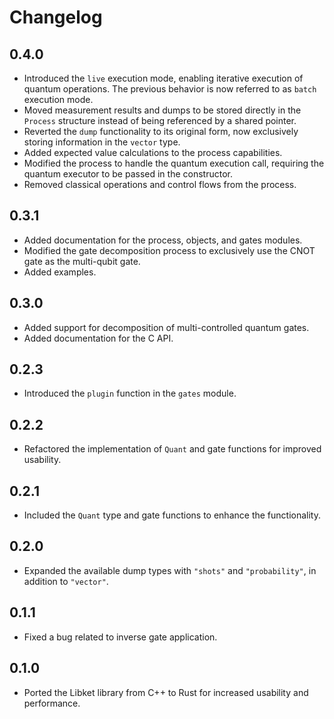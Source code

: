 <!--
SPDX-FileCopyrightText: 2020 Evandro Chagas Ribeiro da Rosa <evandro@quantuloop.com>
SPDX-FileCopyrightText: 2020 Rafael de Santiago <r.santiago@ufsc.br>

SPDX-License-Identifier: Apache-2.0
-->

# Changelog

## 0.4.0

- Introduced the `live` execution mode, enabling iterative execution of quantum operations. The previous behavior is now referred to as `batch` execution mode.
- Moved measurement results and dumps to be stored directly in the `Process` structure instead of being referenced by a shared pointer.
- Reverted the `dump` functionality to its original form, now exclusively storing information in the `vector` type.
- Added expected value calculations to the process capabilities.
- Modified the process to handle the quantum execution call, requiring the quantum executor to be passed in the constructor.
- Removed classical operations and control flows from the process.

## 0.3.1

- Added documentation for the process, objects, and gates modules.
- Modified the gate decomposition process to exclusively use the CNOT gate as the multi-qubit gate.
- Added examples.

## 0.3.0

- Added support for decomposition of multi-controlled quantum gates.
- Added documentation for the C API.

## 0.2.3

- Introduced the `plugin` function in the `gates` module.

## 0.2.2

- Refactored the implementation of `Quant` and gate functions for improved usability.

## 0.2.1

- Included the `Quant` type and gate functions to enhance the functionality.

## 0.2.0

- Expanded the available dump types with `"shots"` and `"probability"`, in addition to `"vector"`.

## 0.1.1

- Fixed a bug related to inverse gate application.

## 0.1.0

- Ported the Libket library from C++ to Rust for increased usability and performance.
